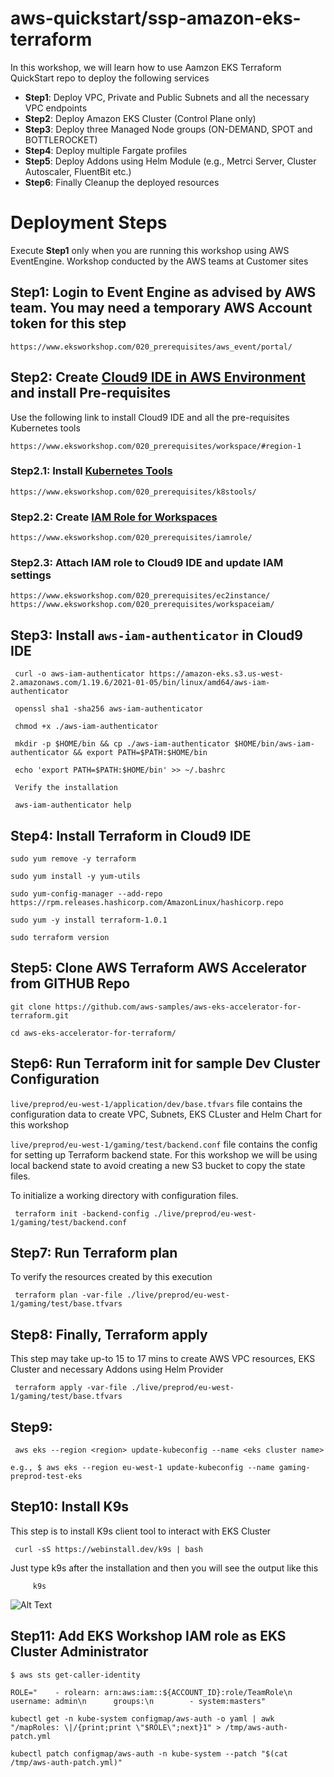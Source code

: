 
# aws-quickstart/ssp-amazon-eks-terraform

In this workshop, we will learn how to use Aamzon EKS Terraform QuickStart repo to deploy the following services

 - **Step1**: Deploy VPC, Private and Public Subnets and all the necessary VPC endpoints
 - **Step2**: Deploy Amazon EKS Cluster (Control Plane only)
 - **Step3**: Deploy three Managed Node groups  (ON-DEMAND, SPOT and BOTTLEROCKET)
 - **Step4**: Deploy multiple Fargate profiles
 - **Step5**: Deploy Addons using Helm Module (e.g., Metrci Server, Cluster Autoscaler, FluentBit etc.)
 - **Step6**: Finally Cleanup the deployed resources


# Deployment Steps

Execute **Step1** only when you are running this workshop using AWS EventEngine. Workshop conducted by the AWS teams at Customer sites

## Step1: Login to Event Engine as advised by AWS team. You may need a temporary AWS Account token for this step

    https://www.eksworkshop.com/020_prerequisites/aws_event/portal/
    
## Step2: Create [Cloud9 IDE in AWS Environment](https://www.eksworkshop.com/020_prerequisites/workspace/#region-1) and install Pre-requisites

Use the following link to install Cloud9 IDE and all the pre-requisites Kubernetes tools

    https://www.eksworkshop.com/020_prerequisites/workspace/#region-1
    
### Step2.1: Install [Kubernetes Tools](https://www.eksworkshop.com/020_prerequisites/k8stools/)
    https://www.eksworkshop.com/020_prerequisites/k8stools/
    
### Step2.2: Create [IAM Role for Workspaces](https://www.eksworkshop.com/020_prerequisites/iamrole/)
    https://www.eksworkshop.com/020_prerequisites/iamrole/
    
### Step2.3: Attach IAM role to Cloud9 IDE and update IAM settings
    https://www.eksworkshop.com/020_prerequisites/ec2instance/
    https://www.eksworkshop.com/020_prerequisites/workspaceiam/ 
    
## Step3: Install `aws-iam-authenticator` in Cloud9 IDE
     curl -o aws-iam-authenticator https://amazon-eks.s3.us-west-2.amazonaws.com/1.19.6/2021-01-05/bin/linux/amd64/aws-iam-authenticator
    
     openssl sha1 -sha256 aws-iam-authenticator
    
     chmod +x ./aws-iam-authenticator
    
     mkdir -p $HOME/bin && cp ./aws-iam-authenticator $HOME/bin/aws-iam-authenticator && export PATH=$PATH:$HOME/bin
    
     echo 'export PATH=$PATH:$HOME/bin' >> ~/.bashrc
    
     Verify the installation
    
     aws-iam-authenticator help

## Step4: Install Terraform in Cloud9 IDE

    sudo yum remove -y terraform

    sudo yum install -y yum-utils
    
    sudo yum-config-manager --add-repo https://rpm.releases.hashicorp.com/AmazonLinux/hashicorp.repo
    
    sudo yum -y install terraform-1.0.1
    
    sudo terraform version
    
## Step5: Clone AWS Terraform AWS Accelerator from GITHUB Repo

    git clone https://github.com/aws-samples/aws-eks-accelerator-for-terraform.git
    
    cd aws-eks-accelerator-for-terraform/
    
## Step6: Run Terraform init for sample Dev Cluster Configuration
`live/preprod/eu-west-1/application/dev/base.tfvars` file contains the configuration data to create VPC, Subnets, EKS CLuster and Helm Chart for this workshop

`live/preprod/eu-west-1/gaming/test/backend.conf` file contains the config for setting up Terraform backend state. For this workshop we will be using local backend state to avoid creating a new S3 bucket to copy the state files.

To initialize a working directory with configuration files. 

     terraform init -backend-config ./live/preprod/eu-west-1/gaming/test/backend.conf
    
## Step7: Run Terraform plan 
To verify the resources created by this execution

     terraform plan -var-file ./live/preprod/eu-west-1/gaming/test/base.tfvars

## Step8: Finally, Terraform apply 
This step may take up-to 15 to 17 mins to create AWS VPC resources, EKS Cluster and necessary Addons using Helm Provider

     terraform apply -var-file ./live/preprod/eu-west-1/gaming/test/base.tfvars

## Step9: 
     aws eks --region <region> update-kubeconfig --name <eks cluster name>
    
    e.g., $ aws eks --region eu-west-1 update-kubeconfig --name gaming-preprod-test-eks
    
## Step10: Install K9s 
This step is to install K9s client tool to interact with EKS Cluster 

     curl -sS https://webinstall.dev/k9s | bash

Just type k9s after the installation and then you will see the output like this 

         k9s
        
![Alt Text](https://github.com/aws-samples/aws-eks-accelerator-for-terraform/blob/9c6f8ea3e710f7b0137be07835653a2bf4f9fdfe/images/k9s-agones-cluster.png "K9s") 

## Step11: Add EKS Workshop IAM role as EKS Cluster Administrator
    
    $ aws sts get-caller-identity
    
    ROLE="    - rolearn: arn:aws:iam::${ACCOUNT_ID}:role/TeamRole\n      username: admin\n      groups:\n        - system:masters"
    
    kubectl get -n kube-system configmap/aws-auth -o yaml | awk "/mapRoles: \|/{print;print \"$ROLE\";next}1" > /tmp/aws-auth-patch.yml
    
    kubectl patch configmap/aws-auth -n kube-system --patch "$(cat /tmp/aws-auth-patch.yml)"


   



